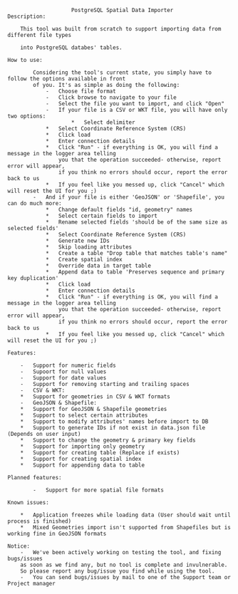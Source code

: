						PostgreSQL Spatial Data Importer
	Description:

		This tool was built from scratch to support importing data from different file types
	
		into PostgreSQL databes' tables. 

	How to use:

        	Considering the tool's current state, you simply have to follow the options available in front
        	of you. It's as simple as doing the following:
        		-   Choose file format
        		-   Click browse to navigate to your file
        		-   Select the file you want to import, and click "Open"
        		-   If your file is a CSV or WKT file, you will have only two options:
            			*   Select delimiter
				*   Select Coordinate Reference System (CRS)
				*   Click load
				*   Enter connection details
				*   Click "Run" - if everything is OK, you will find a message in the logger area telling
				    you that the operation succeeded- otherwise, report error will appear,
				    if you think no errors should occur, report the error back to us
				*   If you feel like you messed up, click "Cancel" which will reset the UI for you ;)
			-   And if your file is either 'GeoJSON' or 'Shapefile', you can do much more:
			    *   Change default fields "id, geometry" names
			    *   Select certain fields to import
			    *   Rename selected fields 'should be of the same size as selected fields'
			    *   Select Coordinate Reference System (CRS)
			    *   Generate new IDs
			    *   Skip loading attributes
			    *   Create a table "Drop table that matches table's name"
			    *   Create spatial index
			    *   Override data in target table
			    *   Append data to table 'Preserves sequence and primary key duplication'
			    *   Click load
			    *   Enter connection details
			    *   Click "Run" - if everything is OK, you will find a message in the logger area telling
				    you that the operation succeeded- otherwise, report error will appear,
				    if you think no errors should occur, report the error back to us
			    *   If you feel like you messed up, click "Cancel" which will reset the UI for you ;)

	Features:

	    -   Support for numeric fields
	    -   Supoort for null values
	    -   Support for date values
	    -   Support for removing starting and trailing spaces
	    -   CSV & WKT:
		*   Support for geometries in CSV & WKT formats
	    -   GeoJSON & Shapefile:
		*   Support for GeoJSON & Shapefile geometries
		*   Support to select certain attributes
		*   Support to modify attributes' names before import to DB
		*   Support to generate IDs if not exist in data.json file (Depends on user input)
		*   Support to change the geometry & primary key fields
		*   Support for importing only geometry
		*   Support for creating table (Replace if exists)
		*   Support for creating spatial index
		*   Support for appending data to table

	Planned features:

    		-   Support for more spatial file formats

	Known issues:

	    *   Application freezes while loading data (User should wait until process is finished)
	    *   Mixed Geometries import isn't supported from Shapefiles but is working fine in GeoJSON formats
	    
	Notice:
	    -   We've been actively working on testing the tool, and fixing bugs/issues
		as soon as we find any, but no tool is complete and invulnerable.
		So please report any bug/issue you find while using the tool.
	    -   You can send bugs/issues by mail to one of the Support team or Project manager
